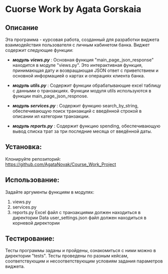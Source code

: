 # Cuorse Work by Agata Gorskaia

## Описание
Эта программа - курсовая работа, созданный для разработки виджета взаимодействия пользователя с личным кабинетом банка.
Виджет содержит следующие функции:

+ ***модуль views.py*** :
Основная функция "main_page_json_response" находится в модуле "views.py".
Это интерактивная функция, принимающая дату и возвращающая JSON ответ с приветствием и основной информацией о картах и операциях клиента банка.

+ ***модуль utils.py*** :
Содержит функции обрабатывающие excel таблицу с данными о транзакциях.
Функции модуля utils используются в функции main_page_json_respnose.

+ ***модуль services.py*** :
Содержит функцию search_by_string, обеспечивающую поиск транзакций с введённой строкой в описании ил категории транзакции.

+ ***модуль reports.py*** :
Содержит функцию spending, обеспечивающую вывод списка трат за три последние месяца от введённой даты.  


## Установка: 

Клонируйте репозиторий:
https://github.com/AgataNovak/Course_Work_Project


## Использование:
Задайте аргументы функциям в модулях:
1. views.py
2. services.py
3. reports.py
Excel файл с транзакциями должен находиться в директории Data
user_settings.json файл должен находиться в корневой директории


## Тестирование:
Тесты программы заданы и пройдены, ознакомиться с ними можно в директории "tests".
Тесты проведены по разным кейсам, соответствующим и несоответствующим условиям задания параметров виджета.
